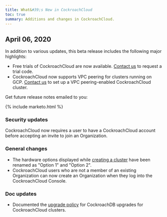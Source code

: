 ```yaml
---
title: What&#39;s New in CockroachCloud
toc: true
summary: Additions and changes in CockroachCloud.
---
```


## April 06, 2020

In addition to various updates, this beta release includes the following major highlights:

- Free trials of CockroachCloud are now available. [Contact us](https://www.cockroachlabs.com/contact-sales/) to request a trial code.
- CockroachCloud now supports VPC peering for clusters running on GCP. [Contact us](https://support.cockroachlabs.com/hc/en-us) to set up a VPC peering-enabled CockroachCloud cluster.

Get future release notes emailed to you:

{% include marketo.html %}

### Security updates

CockroachCloud now requires a user to have a CockroachCloud account before accepting an invite to join an Organization.

### General changes

- The hardware options displayed while [creating a cluster](../cockroachcloud/create-your-cluster.html) have been renamed as "Option 1" and "Option 2".
- CockroachCloud users who are not a member of an existing Organization can now create an Organization when they log into the CockroachCloud Console.

### Doc updates

- Documented the [upgrade policy](../cockroachcloud/upgrade-policy.html) for CockroachDB upgrades for CockroachCloud clusters.
